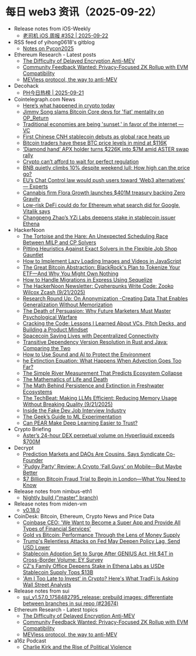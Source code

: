 # 每日 web3 资讯（2025-09-22）

- Release notes from iOS-Weekly
  - [老司机 iOS 周报 #352 | 2025-09-22](https://github.com/SwiftOldDriver/iOS-Weekly/releases/tag/%23352)
- RSS feed of yihong0618's gitblog
  - [Notes on Pycon2025](https://github.com/yihong0618/gitblog/issues/327)
- Ethereum Research - Latest posts
  - [The Difficulty of Delayed Encryption Anti-MEV](https://ethresear.ch/t/the-difficulty-of-delayed-encryption-anti-mev/23087#post_1)
  - [Community Feedback Wanted: Privacy-Focused ZK Rollup with EVM Compatibility](https://ethresear.ch/t/community-feedback-wanted-privacy-focused-zk-rollup-with-evm-compatibility/23085#post_1)
  - [MEVless protocol, the way to anti-MEV](https://ethresear.ch/t/mevless-protocol-the-way-to-anti-mev/23084#post_1)
- Decohack
  - [PH今日热榜 | 2025-09-21](https://decohack.com/producthunt-daily-2025-09-21/)
- Cointelegraph.com News
  - [Here’s what happened in crypto today](https://cointelegraph.com/news/what-happened-in-crypto-today?utm_source=rss_feed&utm_medium=rss&utm_campaign=rss_partner_inbound)
  - [Jimmy Song slams Bitcoin Core devs for &#039;fiat&#039; mentality on OP_Return](https://cointelegraph.com/news/jimmy-song-slams-bitcoin-core-fiat-mentality-op-return?utm_source=rss_feed&utm_medium=rss&utm_campaign=rss_partner_inbound)
  - [Traditional economies are being &#039;sunset,&#039; in favor of the internet — VC](https://cointelegraph.com/news/traditional-economies-sunset-favor-internet?utm_source=rss_feed&utm_medium=rss&utm_campaign=rss_partner_inbound)
  - [First Chinese CNH stablecoin debuts as global race heats up](https://cointelegraph.com/news/first-chinese-stablecoin-debut-race-heats-up?utm_source=rss_feed&utm_medium=rss&utm_campaign=rss_partner_inbound)
  - [Bitcoin traders have these BTC price levels in mind at $116K](https://cointelegraph.com/news/bitcoin-traders-have-these-btc-price-levels-in-mind-116k?utm_source=rss_feed&utm_medium=rss&utm_campaign=rss_partner_inbound)
  - [‘Diamond hand’ APX holder turns $226K into $7M amid ASTER swap rally](https://cointelegraph.com/news/apx-holder-226k-to-7m-aster-swap-surge?utm_source=rss_feed&utm_medium=rss&utm_campaign=rss_partner_inbound)
  - [Crypto can’t afford to wait for perfect regulation](https://cointelegraph.com/news/crypto-perfect-regulation?utm_source=rss_feed&utm_medium=rss&utm_campaign=rss_partner_inbound)
  - [BNB quietly climbs 10% despite weekend lull: How high can the price go?](https://cointelegraph.com/news/bnb-quietly-climbs-despite-weekend-lull-how-high-can-price-go?utm_source=rss_feed&utm_medium=rss&utm_campaign=rss_partner_inbound)
  - [EU’s Chat Control law would push users toward ‘Web3 alternatives’ — Experts](https://cointelegraph.com/news/eu-chat-control-privacy-warning-web3-shift?utm_source=rss_feed&utm_medium=rss&utm_campaign=rss_partner_inbound)
  - [Cannabis firm Flora Growth launches $401M treasury backing Zero Gravity](https://cointelegraph.com/news/flora-growth-launches-401m-treasury-for-0g-ai-blockchain?utm_source=rss_feed&utm_medium=rss&utm_campaign=rss_partner_inbound)
  - [Low-risk DeFi could do for Ethereum what search did for Google, Vitalik says](https://cointelegraph.com/news/low-risk-defi-could-drive-ethereum-fees-while-keeping-values-intact?utm_source=rss_feed&utm_medium=rss&utm_campaign=rss_partner_inbound)
  - [Changpeng Zhao’s YZi Labs deepens stake in stablecoin issuer Ethena](https://cointelegraph.com/news/yzi-labs-grows-stake-in-stablecoin-company-ethena?utm_source=rss_feed&utm_medium=rss&utm_campaign=rss_partner_inbound)
- HackerNoon
  - [The Tortoise and the Hare: An Unexpected Scheduling Race Between MILP and CP Solvers](https://hackernoon.com/the-tortoise-and-the-hare-an-unexpected-scheduling-race-between-milp-and-cp-solvers?source=rss)
  - [Pitting Heuristics Against Exact Solvers in the Flexible Job Shop Gauntlet](https://hackernoon.com/pitting-heuristics-against-exact-solvers-in-the-flexible-job-shop-gauntlet?source=rss)
  - [How to Implement Lazy Loading Images and Videos in JavaScript](https://hackernoon.com/how-to-implement-lazy-loading-images-and-videos-in-javascript?source=rss)
  - [The Great Bitcoin Abstraction: BlackRock's Plan to Tokenize Your ETF—And Why You Might Own Nothing](https://hackernoon.com/the-great-bitcoin-abstraction-blackrocks-plan-to-tokenize-your-etfand-why-you-might-own-nothing?source=rss)
  - [How to Handle Migrations in Express Using Sequelize](https://hackernoon.com/how-to-handle-migrations-in-express-using-sequelize?source=rss)
  - [The HackerNoon Newsletter: Cypherpunks Write Code: Zooko Wilcox  Zcash (9/21/2025)](https://hackernoon.com/9-21-2025-newsletter?source=rss)
  - [Research Round Up: On Anonymization -Creating Data That Enables Generalization Without Memorization](https://hackernoon.com/research-round-up-on-anonymization-creating-data-that-enables-generalization-without-memorization?source=rss)
  - [The Death of Persuasion: Why Future Marketers Must Master Psychological Warfare](https://hackernoon.com/the-death-of-persuasion-why-future-marketers-must-master-psychological-warfare?source=rss)
  - [Cracking the Code: Lessons I Learned About VCs, Pitch Decks, and Building a Product Mindset](https://hackernoon.com/cracking-the-code-lessons-i-learned-about-vcs-pitch-decks-and-building-a-product-mindset?source=rss)
  - [Spacecoin Saving Lives with Decentralized Connectivity](https://hackernoon.com/spacecoin-saving-lives-with-decentralized-connectivity?source=rss)
  - [Transitive Dependency Version Resolution in Rust and Java: Comparing the Two](https://hackernoon.com/transitive-dependency-version-resolution-in-rust-and-java-comparing-the-two?source=rss)
  - [How to Use Sound and AI to Protect the Environment](https://hackernoon.com/how-to-use-sound-and-ai-to-protect-the-environment?source=rss)
  - [he Extinction Equation: What Happens When Advection Goes Too Far?](https://hackernoon.com/he-extinction-equation-what-happens-when-advection-goes-too-far?source=rss)
  - [The Simple River Measurement That Predicts Ecosystem Collapse](https://hackernoon.com/the-simple-river-measurement-that-predicts-ecosystem-collapse?source=rss)
  - [The Mathematics of Life and Death](https://hackernoon.com/the-mathematics-of-life-and-death?source=rss)
  - [The Math Behind Persistence and Extinction in Freshwater Ecosystems](https://hackernoon.com/the-math-behind-persistence-and-extinction-in-freshwater-ecosystems?source=rss)
  - [The TechBeat: Making LLMs Efficient: Reducing Memory Usage Without Breaking Quality (9/21/2025)](https://hackernoon.com/9-21-2025-techbeat?source=rss)
  - [Inside the Fake Dev Job Interview Industry](https://hackernoon.com/inside-the-fake-dev-job-interview-industry?source=rss)
  - [The Geek’s Guide to ML Experimentation](https://hackernoon.com/the-geeks-guide-to-ml-experimentation?source=rss)
  - [Can PEAR Make Deep Learning Easier to Trust?](https://hackernoon.com/can-pear-make-deep-learning-easier-to-trust?source=rss)
- Crypto Briefing
  - [Aster’s 24-hour DEX perpetual volume on Hyperliquid exceeds $700M](https://cryptobriefing.com/asters-24h-perpetual-dex-volume-surpasses-700m-on-hyperliquid/)
- Decrypt
  - [Prediction Markets and DAOs Are Cousins, Says Syndicate Co-Founder](https://decrypt.co/340549/prediction-markets-daos-cousins-says-syndicate-co-founder)
  - ['Pudgy Party' Review: A Crypto 'Fall Guys' on Mobile—But Maybe Better](https://decrypt.co/340180/pudgy-party-review-crypto-fall-guys-mobile-maybe-better)
  - [$7 Billion Bitcoin Fraud Trial to Begin in London—What You Need to Know](https://decrypt.co/339934/7-billion-bitcoin-fraud-trial-begin-london-need-know)
- Release notes from nimbus-eth1
  - [Nightly build ("master" branch)](https://github.com/status-im/nimbus-eth1/releases/tag/nightly)
- Release notes from miden-vm
  - [v0.18.0](https://github.com/0xMiden/miden-vm/releases/tag/v0.18.0)
- CoinDesk: Bitcoin, Ethereum, Crypto News and Price Data
  - [Coinbase CEO: 'We Want to Become a Super App and Provide All Types of Financial Services'](https://www.coindesk.com/markets/2025/09/20/coinbase-ceo-we-want-to-become-a-super-app-and-provide-all-types-of-financial-services)
  - [Gold vs Bitcoin: Performance Through the Lens of Money Supply](https://www.coindesk.com/markets/2025/09/21/gold-vs-bitcoin-performance-through-the-lens-of-money-supply)
  - [Trump's Relentless Attacks on Fed May Deepen Policy Lag, Send USD Lower](https://www.coindesk.com/markets/2025/09/21/trump-s-relentless-attacks-on-fed-may-deepen-policy-lag-send-usd-lower)
  - [Stablecoin Adoption Set to Surge After GENIUS Act, Hit $4T in Cross-Border Volume: EY Survey](https://www.coindesk.com/business/2025/09/21/stablecoin-adoption-set-to-surge-after-genius-act-hit-usd4t-in-cross-border-volume-ey-survey)
  - [CZ's Family Office Deepens Stake in Ethena Labs as USDe Stablecoin Supply Tops $13B](https://www.coindesk.com/business/2025/09/21/cz-s-family-office-deepens-stake-in-ethena-labs-as-usde-stablecoin-supply-tops-usd13b)
  - ['Am I Too Late to Invest' in Crypto? Here's What TradFi Is Asking Wall Street Analysts](https://www.coindesk.com/business/2025/09/19/am-i-too-late-to-invest-in-crypto-here-s-what-tradfi-is-asking-wall-street-analysts)
- Release notes from sui
  - [sui_v1.57.0_1758482795_release: prebuild images: differentiate between branches in sui repo (#23674)](https://github.com/MystenLabs/sui/releases/tag/sui_v1.57.0_1758482795_release)
- Ethereum Research - Latest topics
  - [The Difficulty of Delayed Encryption Anti-MEV](https://ethresear.ch/t/the-difficulty-of-delayed-encryption-anti-mev/23087)
  - [Community Feedback Wanted: Privacy-Focused ZK Rollup with EVM Compatibility](https://ethresear.ch/t/community-feedback-wanted-privacy-focused-zk-rollup-with-evm-compatibility/23085)
  - [MEVless protocol, the way to anti-MEV](https://ethresear.ch/t/mevless-protocol-the-way-to-anti-mev/23084)
- a16z Podcast
  - [Charlie Kirk and the Rise of Political Violence](https://a16z.simplecast.com/episodes/charlie-kirk-and-the-rise-of-political-violence-8m1Qba_N)
